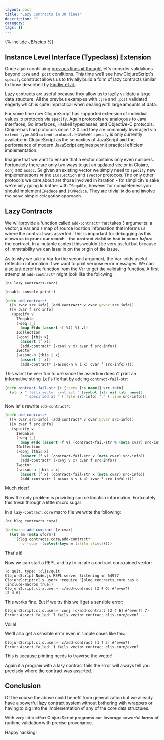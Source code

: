 ```yaml
---
layout: post
title: "Lazy Contracts in 30 lines"
description: ""
category: 
tags: []
---
```

{% include JB/setup %}

## Instance Level Interface (Typeclass) Extension

Once again continuing
[previous lines of thought](http://swannodette.github.io/2015/01/10/faster-validation-through-immutability/)
let's consider validations beyond `:pre` and `:post` conditions. This
time we'll see how ClojureScript's `specify` construct allows us to
trivially build a form of lazy contracts similar to those described by
[Findler et al.](http://citeseerx.ist.psu.edu/viewdoc/summary?doi=10.1.1.124.180).

Lazy contracts are useful because they allow us to lazily validate a large
data structure. All the previous examples with `:pre` and `:post`
validated eagerly which is quite impractical when dealing with large amounts
of data.

For some time now ClojureScript has supported extension of individual
values to protocols via `specify`. Again protocols are analogous to
Java interfaces, Go interfaces, Haskell typeclasses, and Objective-C
protocols. Clojure has had protocols since 1.2.0 and they are commonly
leveraged via `extend-type` and `extend-protocol`. However `specify`
is only currently available in ClojureScript as the semantics of
JavaScript and the performance of modern JavaScript engines permit
practical efficient implementation.

Imagine that we want to ensure that a vector contains only
even numbers. Fortunately there are only two ways to get an updated vector
in Clojure, `conj` and `assoc`. So given an existing vector we simply
need to `specify` new implementations of the `ICollection` and
`IVector` protocols. The only other protocols we care about are those
involved in iteration - for simplicity's sake we're only going to
bother with `ISeqable`, however for completeness you should implement
`IReduce` and `IKVReduce`. They are trivial to do and involve the same
simple delegation approach.

## Lazy Contracts

We will provide a function called `add-contract*` that takes 3
arguments: a vector, a Var and a map of source location information
that informs us where the contract was asserted. This is important for
debugging as this allows us to prune our search - the contract
violation had to occur *before* the contract. In a mutable context
this wouldn't be very useful but because of immutability we can laser
in on the origin of the issue.

As to why we take a Var for the second argument, the Var holds useful
reflection information if we want to print verbose error messages. We
can also just deref the function from the Var to get the validating
function. A first attempt at `add-contract*` might look like the
following:

```clj
(ns lazy-contracts.core)  

(enable-console-print!)

(defn add-contract*
  ([v cvar src-info] (add-contract* v cvar @cvar src-info))
  ([v cvar f src-info]
   (specify v
     ISeqable
     (-seq [_]
       (map #(do (assert (f %)) %) v))
     ICollection
     (-conj [this x]
       (assert (f x))
       (add-contract* (-conj v x) cvar f src-info))
     IVector
     (-assoc-n [this i x]
       (assert (f x))
       (add-contract* (-assoc-n v i x) cvar f src-info)))))
```

This won't be very fun to use since the assertion doesn't
print an informative string. Let's fix that by adding
`contract-fail-str`:

```clj
(defn contract-fail-str [x {:keys [ns name]} src-info]
  (str x " fails vector contract " (symbol (str ns) (str name))
         " specified at " (:file src-info) ":" (:line src-info)))
```

Now let's rewrite `add-contract*`:

```clj
(defn add-contract*
  ([v cvar src-info] (add-contract* v cvar @cvar src-info))
  ([v cvar f src-info]
   (specify v
     ISeqable
     (-seq [_]
       (map #(do (assert (f %) (contract-fail-str % (meta cvar) src-info)) %) v))
     ICollection
     (-conj [this x]
       (assert (f x) (contract-fail-str x (meta cvar) src-info))
       (add-contract* (-conj v x) cvar f src-info))
     IVector
     (-assoc-n [this i x]
       (assert (f x) (contract-fail-str x (meta cvar) src-info))
       (add-contract* (-assoc-n v i x) cvar f src-info)))))
```

Much nicer!

Now the only problem is providing source location
information. Fortunately this trivial through a little macro sugar:

In a `lazy-contract.core` macro file we write the following:

```clj
(ns blog.contracts.core)

(defmacro add-contract [v cvar]
  (let [m (meta &form)]
    `(blog.contracts.core/add-contract*
       ~v ~cvar ~(select-keys m [:file :line]))))
```

That's it!

Now we can start a REPL and try to create a contract constrained
vector:

```
To quit, type: :cljs/quit
ClojureScript Node.js REPL server listening on 54977
ClojureScript:cljs.user> (require '[blog.contracts.core :as c :include-macros true])
ClojureScript:cljs.user> (c/add-contract [2 4 6] #'even?)
[2 4 6]
```

This works fine. But if we try this we'll get a sensible error:

```
ClojureScript:cljs.user> (conj (c/add-contract [2 4 6] #'even?) 7)
Error: Assert failed: 7 fails vector contract cljs.core/even? ...
```

Voila!

We'll also get a sensible error even in simple cases like this:

```
ClojureScript:cljs.user> (c/add-contract [1 2 3] #'even?)
Error: Assert failed: 1 fails vector contract cljs.core/even?
```

This is because printing needs to traverse the vector!

Again if a program with a lazy contract fails the error will always
tell you precisely where the contract was asserted.

## Conclusion

Of the course the above could benefit from generalization but we
already have a powerful lazy contract system without bothering
with wrappers or having to dig into the implementation of any of
the core data structures.

With very little effort ClojureScript programs can leverage
powerful forms of runtime validation with precise provenance.

Happy hacking!
